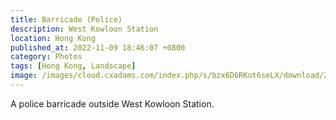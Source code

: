 ```yaml
---
title: Barricade (Police)
description: West Kowloon Station
location: Hong Kong
published_at: 2022-11-09 18:46:07 +0800
category: Photos
tags: [Hong Kong, Landscape]
image: /images/cloud.cxadams.com/index.php/s/bzx6D6RKot6seLX/download/20191215-1313_HongKong_L1009946-0.jpg
---
```


A police barricade outside West Kowloon Station.
